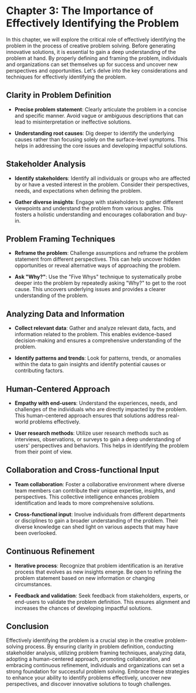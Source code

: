 Chapter 3: The Importance of Effectively Identifying the Problem
================================================================

In this chapter, we will explore the critical role of effectively identifying the problem in the process of creative problem solving. Before generating innovative solutions, it is essential to gain a deep understanding of the problem at hand. By properly defining and framing the problem, individuals and organizations can set themselves up for success and uncover new perspectives and opportunities. Let's delve into the key considerations and techniques for effectively identifying the problem.

Clarity in Problem Definition
-----------------------------

* **Precise problem statement**: Clearly articulate the problem in a concise and specific manner. Avoid vague or ambiguous descriptions that can lead to misinterpretation or ineffective solutions.

* **Understanding root causes**: Dig deeper to identify the underlying causes rather than focusing solely on the surface-level symptoms. This helps in addressing the core issues and developing impactful solutions.

Stakeholder Analysis
--------------------

* **Identify stakeholders**: Identify all individuals or groups who are affected by or have a vested interest in the problem. Consider their perspectives, needs, and expectations when defining the problem.

* **Gather diverse insights**: Engage with stakeholders to gather different viewpoints and understand the problem from various angles. This fosters a holistic understanding and encourages collaboration and buy-in.

Problem Framing Techniques
--------------------------

* **Reframe the problem**: Challenge assumptions and reframe the problem statement from different perspectives. This can help uncover hidden opportunities or reveal alternative ways of approaching the problem.

* **Ask "Why?"**: Use the "Five Whys" technique to systematically probe deeper into the problem by repeatedly asking "Why?" to get to the root cause. This uncovers underlying issues and provides a clearer understanding of the problem.

Analyzing Data and Information
------------------------------

* **Collect relevant data**: Gather and analyze relevant data, facts, and information related to the problem. This enables evidence-based decision-making and ensures a comprehensive understanding of the problem.

* **Identify patterns and trends**: Look for patterns, trends, or anomalies within the data to gain insights and identify potential causes or contributing factors.

Human-Centered Approach
-----------------------

* **Empathy with end-users**: Understand the experiences, needs, and challenges of the individuals who are directly impacted by the problem. This human-centered approach ensures that solutions address real-world problems effectively.

* **User research methods**: Utilize user research methods such as interviews, observations, or surveys to gain a deep understanding of users' perspectives and behaviors. This helps in identifying the problem from their point of view.

Collaboration and Cross-functional Input
----------------------------------------

* **Team collaboration**: Foster a collaborative environment where diverse team members can contribute their unique expertise, insights, and perspectives. This collective intelligence enhances problem identification and leads to more comprehensive solutions.

* **Cross-functional input**: Involve individuals from different departments or disciplines to gain a broader understanding of the problem. Their diverse knowledge can shed light on various aspects that may have been overlooked.

Continuous Refinement
---------------------

* **Iterative process**: Recognize that problem identification is an iterative process that evolves as new insights emerge. Be open to refining the problem statement based on new information or changing circumstances.

* **Feedback and validation**: Seek feedback from stakeholders, experts, or end-users to validate the problem definition. This ensures alignment and increases the chances of developing impactful solutions.

Conclusion
----------

Effectively identifying the problem is a crucial step in the creative problem-solving process. By ensuring clarity in problem definition, conducting stakeholder analysis, utilizing problem framing techniques, analyzing data, adopting a human-centered approach, promoting collaboration, and embracing continuous refinement, individuals and organizations can set a strong foundation for successful problem solving. Embrace these strategies to enhance your ability to identify problems effectively, uncover new perspectives, and discover innovative solutions to tough challenges.
